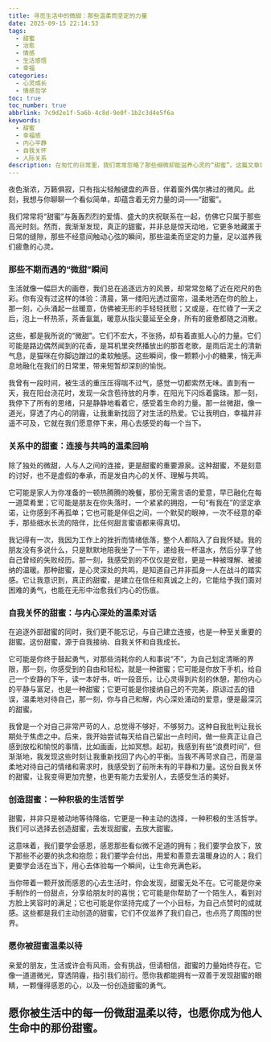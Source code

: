 ```yaml
---
title: 寻觅生活中的微甜：那些温柔而坚定的力量
date: 2025-09-15 22:14:53
tags:
  - 甜蜜
  - 治愈
  - 情感
  - 生活感悟
  - 幸福
categories:
  - 心灵成长
  - 情感哲学
toc: true
toc_number: true
abbrlink: 7c9d2e1f-5a6b-4c8d-9e0f-1b2c3d4e5f6a
keywords:
  - 甜蜜
  - 幸福感
  - 内心平静
  - 自我关怀
  - 人际关系
description: 在匆忙的日常里，我们常常忽略了那些细微却能滋养心灵的“甜蜜”。这篇文章将带你一同探寻，如何从生活的点滴中汲取这份温柔的力量，感受爱与被爱，与自我和解，最终活出充满希望与光明的自己。
---
```


夜色渐浓，万籁俱寂，只有指尖轻触键盘的声音，伴着窗外偶尔拂过的微风。此刻，我想与你聊聊一个看似简单，却蕴含着无穷力量的词——“甜蜜”。

我们常常将“甜蜜”与轰轰烈烈的爱情、盛大的庆祝联系在一起，仿佛它只属于那些高光时刻。然而，我渐渐发现，真正的甜蜜，并非总是惊天动地，它更多地藏匿于日常的缝隙，那些不经意间触动心弦的瞬间，那些温柔而坚定的力量，足以滋养我们疲惫的心灵。

### 那些不期而遇的“微甜”瞬间

生活就像一幅巨大的画卷，我们总在追逐远方的风景，却常常忽略了近在咫尺的色彩。你有没有过这样的体验：清晨，第一缕阳光透过窗帘，温柔地洒在你的脸上，那一刻，心头涌起一丝暖意，仿佛被无形的手轻轻抚慰；又或是，在忙碌了一天之后，泡上一杯热茶，茶香氤氲，暖意从指尖蔓延至全身，所有的疲惫都随之消散。

这些，都是我所说的“微甜”。它们不宏大，不张扬，却有着直抵人心的力量。它们可能是路边偶然闻到的花香，是耳机里突然播放出的那首老歌，是雨后泥土的清新气息，是猫咪在你脚边蹭过的柔软触感。这些瞬间，像一颗颗小小的糖果，悄无声息地融化在我们的日常里，带来短暂却深刻的愉悦。

我曾有一段时间，被生活的重压压得喘不过气，感觉一切都索然无味。直到有一天，我在阳台浇花时，发现一朵含苞待放的月季，在阳光下闪烁着露珠。那一刻，我停下了所有的思绪，只是静静地看着它，感受着生命的力量。那一丝微甜，像一道光，穿透了内心的阴霾，让我重新找回了对生活的热爱。它让我明白，幸福并非遥不可及，它就在我们愿意停下来，用心去感受的每一个当下。

### 关系中的甜蜜：连接与共鸣的温柔回响

除了独处的微甜，人与人之间的连接，更是甜蜜的重要源泉。这种甜蜜，不是刻意的讨好，也不是虚假的奉承，而是发自内心的关怀、理解与共鸣。

它可能是家人为你准备的一顿热腾腾的晚餐，那份无需言语的爱意，早已融化在每一道菜肴里；它可能是朋友在你失落时，一个紧紧的拥抱，一句“有我在”的坚定承诺，让你感到不再孤单；它也可能是伴侣之间，一个默契的眼神，一次不经意的牵手，那些细水长流的陪伴，比任何甜言蜜语都来得真切。

我记得有一次，我因为工作上的挫折而情绪低落，整个人都陷入了自我怀疑。我的朋友没有多说什么，只是默默地陪我坐了一下午，递给我一杯温水，然后分享了他自己曾经的失败经历。那一刻，我感受到的不仅仅是安慰，更是一种被理解、被接纳的温暖。那种甜蜜，是心灵深处的共鸣，是知道自己并非孤身一人在战斗的踏实感。它让我意识到，真正的甜蜜，是建立在信任和真诚之上的，它能给予我们面对困难的勇气，也能在无形中治愈我们内心的伤痕。

### 自我关怀的甜蜜：与内心深处的温柔对话

在追逐外部甜蜜的同时，我们更不能忘记，与自己建立连接，也是一种至关重要的甜蜜。这份甜蜜，源于自我接纳、自我关怀和自我成长。

它可能是你终于鼓起勇气，对那些消耗你的人和事说“不”，为自己划定清晰的界限，那一刻，你感受到的自由和轻松，就是一种甜蜜；它可能是你放下手机，给自己一个安静的下午，读一本好书，听一段音乐，让心灵得到片刻的休憩，那份内心的平静与富足，也是一种甜蜜；它更可能是你接纳自己的不完美，原谅过去的错误，温柔地对待自己，那一刻，你与自己和解，内心深处涌动的爱意，便是最深沉的甜蜜。

我曾是一个对自己非常严苛的人，总觉得不够好，不够努力。这种自我批判让我长期处于焦虑之中。后来，我开始尝试每天给自己留出一点时间，做一些真正让自己感到放松和愉悦的事情，比如画画，比如冥想。起初，我感到有些“浪费时间”，但渐渐地，我发现这些时刻让我重新找回了内心的平衡。当我不再苛求自己，而是温柔地对待自己的情绪和需求时，我感受到了前所未有的平静和力量。这份自我关怀的甜蜜，让我变得更加完整，也更有能力去爱别人，去感受生活的美好。

### 创造甜蜜：一种积极的生活哲学

甜蜜，并非只是被动地等待降临，它更是一种主动的选择，一种积极的生活哲学。我们可以选择去创造甜蜜，去发现甜蜜，去放大甜蜜。

这意味着，我们要学会感恩，感恩那些看似微不足道的拥有；我们要学会放下，放下那些不必要的执念和抱怨；我们要学会付出，用爱和善意去温暖身边的人；我们更要学会活在当下，用心去体验每一个瞬间，让生命充满色彩。

当你带着一颗开放而感恩的心去生活时，你会发现，甜蜜无处不在。它可能是你亲手制作的一份甜点，分享给朋友时的喜悦；它可能是你帮助了一个陌生人，看到对方脸上笑容时的满足；它也可能是你坚持完成了一个小目标，为自己点赞时的成就感。这些都是我们主动创造的甜蜜，它们不仅滋养了我们自己，也点亮了周围的世界。

### 愿你被甜蜜温柔以待

亲爱的朋友，生活或许会有风雨，会有挑战，但请相信，甜蜜的力量始终存在。它像一道道微光，穿透阴霾，指引我们前行。愿你我都能拥有一双善于发现甜蜜的眼睛，一颗懂得感恩的心，以及一份创造甜蜜的勇气。

愿你被生活中的每一份微甜温柔以待，也愿你成为他人生命中的那份甜蜜。
---